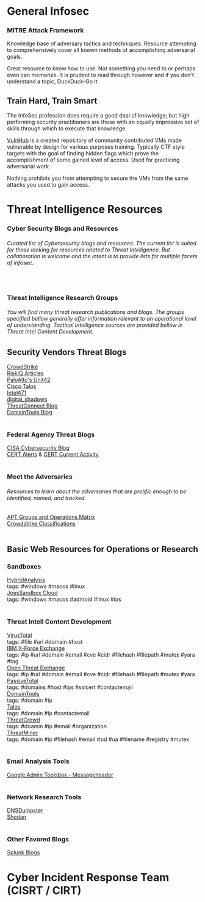 # General Infosec

### MITRE Attack Framework
Knowledge base of adversary tactics and techniques. Resource attempting to comprehensively cover all known methods of accomplishing adversarial goals.

Great resource to know how to use. Not something you need to or perhaps even can memorize. It is prudent to read through however and if you don't understand a topic, DuckDuck-Go it.

## Train Hard, Train Smart
The InfoSec profession does require a good deal of knowledge; but high performing security practitioners are those with an equally impressive set of skills through  which to execute that knowledge.

[VulnHub](https://www.vulnhub.com/) is a created repository of community contributed  VMs made vulnerable by design for various purposes training. Typically CTF style targets with the goal of finding hidden flags which prove the accomplishment of some gained level of access. Used for practicing adversarial work.

Nothing prohibits you from attempting to secure the VMs from the same attacks you used to gain access.


# Threat Intelligence Resources
### Cyber Security Blogs and Resources
###### Curated list of Cybersecurity blogs and resources. The current list is suited for those looking for resources related to Threat Intelligence. But collaboration is welcome and the intent is to provide lists for multiple facets of infosec.
</br>

### Threat Intelligence Research Groups
###### You will find many threat research publications and blogs. The groups specified bellow generally offer information relevant to an operational level of understanding. Tactical Intelligence sources are provided bellow in Threat Intel Content Development. </br>

## Security Vendors Threat Blogs
[CrowdStrike](https://www.crowdstrike.com/blog/)</br>
[RiskIQ Articles](https://community.riskiq.com/research)</br>
[PaloAlto's Unit42](https://blog.paloaltonetworks.com/author/unit-42/)</br>
[Cisco Talos](https://blog.talosintelligence.com/)</br>
[Intel471](https://intel471.com/blog/)</br>
[digital_shadows](https://www.digitalshadows.com/blog-and-research/)</br>
[ThreatConnect Blog](https://threatconnect.com/blog/)</br>
[DomainTools Blog](https://www.domaintools.com/)
</br> </br>

### Federal Agency Threat Blogs
[CISA Cybersecurity Blog](https://www.cisa.gov/blog-list/Cybersecurity)</br>
[CERT Alerts](https://us-cert.cisa.gov/ncas/alerts) & [CERT Current Activity](https://us-cert.cisa.gov/ncas/current-activity)
</br></br>

### Meet the Adversaries
###### Resources to learn about the adversaries that are prolific enough to be identified, named, and tracked. </br>
[APT Groups and Operations Matrix](https://apt.threattracking.com) </br>
[Crowdstrike Classifications](https://www.crowdstrike.com/blog/meet-the-adversaries/)
</br></br>


## Basic Web Resources for Operations or Research
### Sandboxes
[HybridAnalysis](https://www.hybrid-analysis.com/)</br>
tags: #windows #macos #linux </br>
[JoesSandbox Cloud](https://www.joesandbox.com/#windows)</br>
tags: #windows #macos #adnroid #linux #ios
</br></br>

### Threat Intell Content Development
[VirusTotal](https://www.virustotal.com/gui/home/url)</br>
tags: #file #url #domain #host </br>
[IBM X-Force Exchange](https://exchange.xforce.ibmcloud.com/)</br>
tags: #ip #url #domain #email #cve #cidr #filehash #filepath #mutex #yara #tag </br>
[Open Threat Exchange](https://otx.alienvault.com/)</br>
tags: #ip #url #domain #email #cve #cidr #filehash #filepath #mutex #yara  </br>
[PassiveTotal](https://community.riskiq.com/search) </br>
tags: #domains #host #ips #sslcert #contactemail </br>
[DomainTools](https://whois.domaintools.com/) </br>
tags: #domain #ip</br>
[Talos](https://talosintelligence.com/)</br>
tags: #domain #ip #contactemail </br>
[ThreatCrowd](https://www.threatcrowd.org/)</br>
tags: #doamin #ip #email #organization</br>
[ThreatMiner](https://www.threatminer.org/)</br>
tags: #domain #ip #filehash #email #ssl #ua #filename #registry #mutex
</br></br>

### Email Analysis Tools
[Google Admin Toolsbox - Messageheader](https://toolbox.googleapps.com/apps/messageheader/)
</br></br>

### Network Research Tools
[DNSDumpster](https://dnsdumpster.com/)</br>
[Shodan](https://www.shodan.io/)
</br></br>

### Other Favored Blogs
[Splunk Blogs](https://www.splunk.com/en_us/blog)</br>


# Cyber Incident Response Team (CISRT / CIRT)
